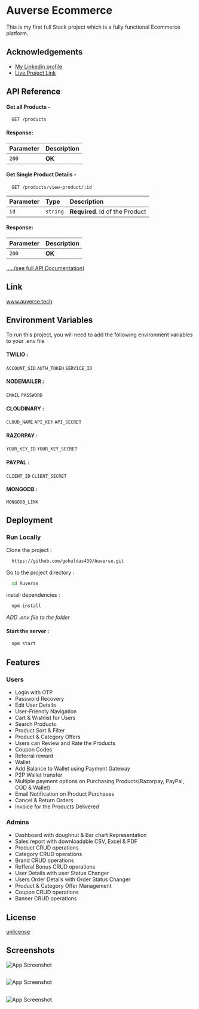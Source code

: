 
# Auverse Ecommerce

This is my first full Stack project which is a fully functional Ecommerce platform.
## Acknowledgements

 - [My Linkedin profile](https://www.linkedin.com/in/gokuldas439)
 - [Live Project Link](https://www.auverse.tech)


## API Reference
 #### Get all Products -

```http
  GET /products
```
#### Response:

| Parameter | Description                |
| :-------- | :------------------------- |
| `200` | **OK** |

#### Get Single Product Details -

```http
  GET /products/view-product/:id
```

| Parameter | Type     | Description                       |
| :-------- | :------- | :-------------------------------- |
| `id`      | `string` | **Required**. Id of the Product |

#### Response:

| Parameter | Description                |
| :-------- | :------------------------- |
| `200` | **OK** |

 
[.....(see full API Documentation)](https://docs.google.com/document/d/1dLKbfY2BZGqWafMHu5885ZZPJndNMTeQAVLPvR4bjNs/edit?usp=sharing)




## Link


www.auverse.tech
## Environment Variables

To run this project, you will need to add the following environment variables to your .env file

#### TWILIO :
`ACCOUNT_SID`
`AUTH_TOKEN`
`SERVICE_ID`
#### NODEMAILER :
`EMAIL`
`PASSWORD`
#### CLOUDINARY :
`CLOUD_NAME`
`API_KEY`
`API_SECRET`
#### RAZORPAY :
`YOUR_KEY_ID`
`YOUR_KEY_SECRET`
#### PAYPAL :
`CLIENT_ID`
`CLIENT_SECRET`
#### MONGODB :
`MONGODB_LINK`






## Deployment

###  Run Locally
Clone the project :

```bash
  https://github.com/gokuldas439/Auverse.git
```

Go to the project directory :

```bash
  cd Auverse
```

install dependencies :

```bash
  npm install
```

*ADD .env file to the folder*


#### Start the server :

```bash
  npm start
```


## Features

### Users
- Login with OTP
- Password Recovery
- Edit User Details
- User-Friendly Navigation
- Cart & Wishlist for Users
- Search Products
- Product Sort & Filter
- Product & Category Offers
- Users can Review and Rate the Products
- Coupon Codes
- Referral reward
- Wallet
- Add Balance to Wallet using Payment Gateway
- P2P Wallet transfer
- Multiple payment options on Purchasing Products(Razorpay, PayPal, COD & Wallet)
- Email Notification on Product Purchases
- Cancel & Return Orders
- Invoice for the Products Delivered

### Admins
- Dashboard with doughnut & Bar chart Representation
- Sales report with downloadable CSV, Excel & PDF
- Product CRUD operations
- Category CRUD operations
- Brand CRUD operations
- Refferal Bonus CRUD operations
- User Details with user Status Changer
- Users Order Details with Order Status Changer
- Product & Category Offer Management
- Coupon CRUD operations
- Banner CRUD operations

## License

[unlicense](https://choosealicense.com/licenses/unlicense/)


## Screenshots

![App Screenshot](https://res.cloudinary.com/gokuldas/image/upload/v1667656543/Auverse_4_ycaexk.png)

##

![App Screenshot](https://res.cloudinary.com/gokuldas/image/upload/v1667793727/Auverse_5_fufohw.png)

##

![App Screenshot](https://res.cloudinary.com/gokuldas/image/upload/v1667793727/Auverse_6_ii2apo.png)

##
